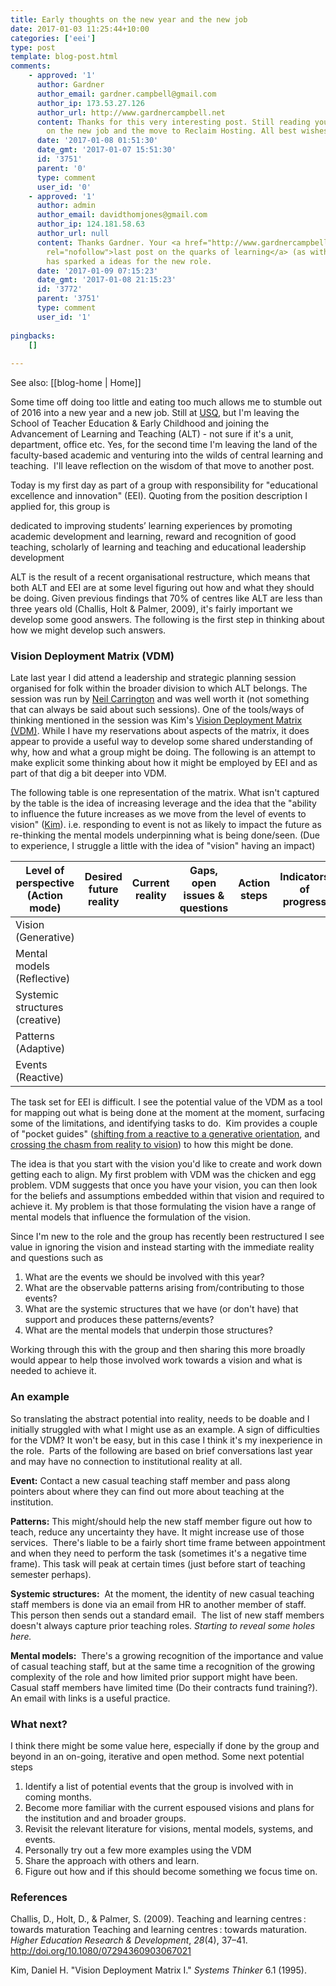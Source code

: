 ```yaml
---
title: Early thoughts on the new year and the new job
date: 2017-01-03 11:25:44+10:00
categories: ['eei']
type: post
template: blog-post.html
comments:
    - approved: '1'
      author: Gardner
      author_email: gardner.campbell@gmail.com
      author_ip: 173.53.27.126
      author_url: http://www.gardnercampbell.net
      content: Thanks for this very interesting post. Still reading you! Congrats as well
        on the new job and the move to Reclaim Hosting. All best wishes for 2017 and beyond.
      date: '2017-01-08 01:51:30'
      date_gmt: '2017-01-07 15:51:30'
      id: '3751'
      parent: '0'
      type: comment
      user_id: '0'
    - approved: '1'
      author: admin
      author_email: davidthomjones@gmail.com
      author_ip: 124.181.58.63
      author_url: null
      content: Thanks Gardner. Your <a href="http://www.gardnercampbell.net/blog1/?p=2603"
        rel="nofollow">last post on the quarks of learning</a> (as with all your thinking)
        has sparked a ideas for the new role.
      date: '2017-01-09 07:15:23'
      date_gmt: '2017-01-08 21:15:23'
      id: '3772'
      parent: '3751'
      type: comment
      user_id: '1'
    
pingbacks:
    []
    
---
```


See also: [[blog-home | Home]]

Some time off doing too little and eating too much allows me to stumble out of 2016 into a new year and a new job. Still at [USQ](http://usq.edu.au), but I'm leaving the School of Teacher Education & Early Childhood and joining the Advancement of Learning and Teaching (ALT) - not sure if it's a unit, department, office etc. Yes, for the second time I'm leaving the land of the faculty-based academic and venturing into the wilds of central learning and teaching.  I'll leave reflection on the wisdom of that move to another post.

Today is my first day as part of a group with responsibility for "educational excellence and innovation" (EEI). Quoting from the position description I applied for, this group is

dedicated to improving students’ learning experiences by promoting academic development and learning, reward and recognition of good teaching, scholarly of learning and teaching and educational leadership development

ALT is the result of a recent organisational restructure, which means that both ALT and EEI are at some level figuring out how and what they should be doing. Given previous findings that 70% of centres like ALT are less than three years old (Challis, Holt & Palmer, 2009), it's fairly important we develop some good answers. The following is the first step in thinking about how we might develop such answers.

### Vision Deployment Matrix (VDM)

Late last year I did attend a leadership and strategic planning session organised for folk within the broader division to which ALT belongs. The session was run by [Neil Carrington](http://www.actforkids.com.au/people/dr-neil-carrington-5/) and was well worth it (not something that can always be said about such sessions). One of the tools/ways of thinking mentioned in the session was Kim's [Vision Deployment Matrix (VDM)](https://thesystemsthinker.com/vision-deployment-matrix-a-framework-for-large-scale-change/). While I have my reservations about aspects of the matrix, it does appear to provide a useful way to develop some shared understanding of why, how and what a group might be doing. The following is an attempt to make explicit some thinking about how it might be employed by EEI and as part of that dig a bit deeper into VDM.

The following table is one representation of the matrix. What isn't captured by the table is the idea of increasing leverage and the idea that the "ability to influence the future increases as we move from the level of events to vision" ([Kim](https://thesystemsthinker.com/vision-deployment-matrix-a-framework-for-large-scale-change/)). i.e. responding to event is not as likely to impact the future as re-thinking the mental models underpinning what is being done/seen. (Due to experience, I struggle a little with the idea of "vision" having an impact)

| Level of perspective (Action mode) | Desired future reality | Current reality | Gaps, open issues & questions | Action steps | Indicators of progress | Timeline |
| --- | --- | --- | --- | --- | --- | --- |
| Vision (Generative) |  |  |  |  |  |  |
| Mental models (Reflective) |  |  |  |  |  |  |
| Systemic structures (creative) |  |  |  |  |  |  |
| Patterns (Adaptive) |  |  |  |  |  |  |
| Events (Reactive) |  |  |  |  |  |  |

The task set for EEI is difficult. I see the potential value of the VDM as a tool for mapping out what is being done at the moment at the moment, surfacing some of the limitations, and identifying tasks to do.  Kim provides a couple of "pocket guides" ([shifting from a reactive to a generative orientation](http://cobee.com.sg/index.php?route=product/product&product_id=677), and [crossing the chasm from reality to vision](https://thesystemsthinker.com/pocket-guide-vision-deployment-matrix-ii-crossing-the-chasm-from-reality-to-vision/)) to how this might be done.

The idea is that you start with the vision you'd like to create and work down getting each to align. My first problem with VDM was the chicken and egg problem. VDM suggests that once you have your vision, you can then look for the beliefs and assumptions embedded within that vision and required to achieve it. My problem is that those formulating the vision have a range of mental models that influence the formulation of the vision.

Since I'm new to the role and the group has recently been restructured I see value in ignoring the vision and instead starting with the immediate reality and questions such as

1. What are the events we should be involved with this year?
2. What are the observable patterns arising from/contributing to those events?
3. What are the systemic structures that we have (or don't have) that support and produces these patterns/events?
4. What are the mental models that underpin those structures?

Working through this with the group and then sharing this more broadly would appear to help those involved work towards a vision and what is needed to achieve it.

### An example

So translating the abstract potential into reality, needs to be doable and I initially struggled with what I might use as an example. A sign of difficulties for the VDM? It won't be easy, but in this case I think it's my inexperience in the role.  Parts of the following are based on brief conversations last year and may have no connection to institutional reality at all.

**Event:** Contact a new casual teaching staff member and pass along pointers about where they can find out more about teaching at the institution.

**Patterns:** This might/should help the new staff member figure out how to teach, reduce any uncertainty they have. It might increase use of those services.  There's liable to be a fairly short time frame between appointment and when they need to perform the task (sometimes it's a negative time frame). This task will peak at certain times (just before start of teaching semester perhaps).

**Systemic structures:**  At the moment, the identity of new casual teaching staff members is done via an email from HR to another member of staff. This person then sends out a standard email.  The list of new staff members doesn't always capture prior teaching roles. _Starting to reveal some holes here._

**Mental models:**  There's a growing recognition of the importance and value of casual teaching staff, but at the same time a recognition of the growing complexity of the role and how limited prior support might have been.  Casual staff members have limited time (Do their contracts fund training?). An email with links is a useful practice.

### What next?

I think there might be some value here, especially if done by the group and beyond in an on-going, iterative and open method. Some next potential steps

1. Identify a list of potential events that the group is involved with in coming months.
2. Become more familiar with the current espoused visions and plans for the institution and and broader groups.
3. Revisit the relevant literature for visions, mental models, systems, and events.
4. Personally try out a few more examples using the VDM
5. Share the approach with others and learn.
6. Figure out how and if this should become something we focus time on.

### References

Challis, D., Holt, D., & Palmer, S. (2009). Teaching and learning centres : towards maturation Teaching and learning centres : towards maturation. _Higher Education Research & Development_, _28_(4), 37–41. http://doi.org/10.1080/07294360903067021

Kim, Daniel H. "Vision Deployment Matrix I." _Systems Thinker_ 6.1 (1995).